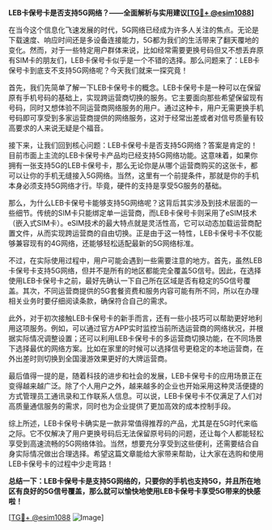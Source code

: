 **LEB卡保号卡是否支持5G网络？——全面解析与实用建议[[TG💪+ @esim1088](https://t.me/s/esim1088)]**

在当今这个信息化飞速发展的时代，5G网络已经成为许多人关注的焦点。无论是下载速度、响应时间还是多设备连接能力，5G都为我们的生活带来了翻天覆地的变化。然而，对于一些特定用户群体来说，比如经常需要更换号码但又不想丢弃原有SIM卡的朋友们，LEB卡保号卡似乎是一个不错的选择。那么问题来了：LEB卡保号卡到底支不支持5G网络呢？今天我们就来一探究竟！

首先，我们先简单了解一下LEB卡保号卡的概念。LEB卡保号卡是一种可以在保留原有手机号码的基础上，实现跨运营商切换的服务。它主要面向那些希望保留现有号码，同时又想体验不同运营商网络服务的用户。通过这种卡，用户无需更换手机号码即可享受到多家运营商提供的网络服务，这对于经常出差或者对信号质量有较高要求的人来说无疑是个福音。

接下来，让我们回到核心问题：LEB卡保号卡是否支持5G网络？答案是肯定的！目前市面上主流的LEB卡保号卡产品均已经支持5G网络功能。这意味着，如果你拥有一张支持5G的LEB卡保号卡，那么无论你是从哪个运营商购买的这张卡，都可以让你的手机无缝接入5G网络。当然，这里有一个前提条件，那就是你的手机本身必须支持5G网络才行。毕竟，硬件的支持是享受5G服务的基础。

那么，为什么LEB卡保号卡能够支持5G网络呢？这背后其实涉及到技术层面的一些细节。传统的SIM卡只能绑定单一运营商，而LEB卡保号卡则采用了eSIM技术（嵌入式SIM卡）。eSIM技术的最大特点就是灵活性高，它可以动态加载运营商配置文件，从而实现跨运营商的自由切换。正是由于这一特性，LEB卡保号卡不仅能够兼容现有的4G网络，还能够轻松适配最新的5G网络标准。

不过，在实际使用过程中，用户可能会遇到一些需要注意的地方。首先，虽然LEB卡保号卡支持5G网络，但并不是所有的地区都能完全覆盖5G信号。因此，在选择使用LEB卡保号卡之前，最好先确认一下自己所在区域是否有稳定的5G信号覆盖。其次，不同运营商提供的5G套餐资费和服务内容可能有所不同，所以在办理相关业务时要仔细阅读条款，确保符合自己的需求。

此外，对于初次接触LEB卡保号卡的新手而言，还有一些小技巧可以帮助更好地利用这项服务。例如，可以通过官方APP实时监控当前所选运营商的网络状况，并根据实际情况调整设置；还可以利用LEB卡保号卡的多运营商切换功能，在不同场景下选择最优的网络方案。比如在家里的时候可以选择信号更稳定的本地运营商，在外出差时则切换到全国漫游效果更好的大牌运营商。

最后值得一提的是，随着科技的进步和社会的发展，LEB卡保号卡的应用场景正在变得越来越广泛。除了个人用户之外，越来越多的企业也开始采用这种灵活便捷的方式管理员工通讯录和工作联系人信息。可以说，LEB卡保号卡不仅满足了人们对高质量通信服务的需求，同时也为企业提供了更加高效的成本控制手段。

综上所述，LEB卡保号卡确实是一款非常值得推荐的产品，尤其是在5G时代来临之际。它不仅解决了用户更换号码后无法保留原号码的问题，还让每个人都能轻松享受到高速流畅的5G网络体验。当然，想要充分享受到这些便利，还需要结合自身实际情况做出合理选择。希望这篇文章能给大家带来帮助，让大家在选购和使用LEB卡保号卡的过程中少走弯路！

**总结一下：LEB卡保号卡是支持5G网络的，只要你的手机也支持5G，并且所在地区有良好的5G信号覆盖，那么就可以愉快地使用LEB卡保号卡享受5G带来的快感啦！**

[[TG💪+ @esim1088](https://t.me/s/esim1088) ![Image](https://i.postimg.cc/4NQfJmqS/Snipaste-2025-05-13-00-14-12.png)]